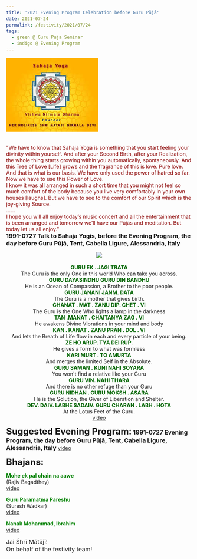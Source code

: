 ```yaml
---
title: '2021 Evening Program Celebration before Guru Pūjā'
date: 2021-07-24
permalink: /festivity/2021/07/24
tags:
  - green @ Guru Puja Seminar
  - indigo @ Evening Program
---
```


<div style="text-align: left"><img src="/images/image1.png" width="250" /></div><br>

<p>
<font color="DarkRed">"We have to know that Sahaja Yoga is something that you start feeling your divinity within yourself. And after your Second Birth, after your Realization, the whole thing starts growing within you automatically, spontaneously. And this Tree of Love [Life] grows and the fragrance of this is love. Pure love. And that is what is our basis. We have only used the power of hatred so far. Now we have to use this Power of Love.<br>
I know it was all arranged in such a short time that you might not feel so much comfort of the body because you live very comfortably in your own houses [laughs]. But we have to see to the comfort of our Spirit which is the joy-giving Source.<br>
......<br>
I hope you will all enjoy today’s music concert and all the entertainment that is been arranged and tomorrow we’ll have our Pūjās and meditation. But today let us all enjoy."</font><br>
<font size="+0"><b>1991-0727 Talk to Sahaja Yogis, before the Evening Program, the day before Guru Pūjā, Tent, Cabella Ligure, Alessandria, Italy</b></font>
</p>

<div style="text-align: center"><img src="https://pub-1e517d8c73a64c9c82977d676b1fff72.r2.dev/image735.png" /></div>

<p style="text-align:center;">
<font color="DarkGreen"><b>GURU EK . JAGI TRATA</b></font><br>
The Guru is the only One in this world Who can take you across.<br>
<font color="DarkGreen"><b>GURU DAYASINDHU GURU DIN BANDHU</b></font><br>
He is an Ocean of Compassion, a Brother to the poor people.<br>
<font color="DarkGreen"><b>GURU JANANI JANM. DATA</b></font><br>
The Guru is a mother that gives birth.<br>
<font color="DarkGreen"><b>GHANAT . MAT . ZANU DIP. CHET . VI</b></font><br>
The Guru is the One Who lights a lamp in the darkness<br>
<font color="DarkGreen"><b>TAN .MANAT . CHAITANYA ZAG . VI</b></font><br>
He awakens Divine Vibrations in your mind and body<br>
<font color="DarkGreen"><b>KAN . KANAT . ZANU PRAN . DOL . VI</b></font><br>
And lets the Breath of Life flow in each and every particle of your being.<br>
<font color="DarkGreen"><b>ZE HO ARUP. TYA DEI RUP.</b></font><br>
He gives a form to what was formless<br>
<font color="DarkGreen"><b>KARI MURT . TO AMURTA</b></font><br>
And merges the limited Self in the Absolute.<br>
<font color="DarkGreen"><b>GURU SAMAN . KUNI NAHI SOYARA</b></font><br>
You won't find a relative like your Guru<br>
<font color="DarkGreen"><b>GURU VIN. NAHI THARA</b></font><br>
And there is no other refuge than your Guru<br>
<font color="DarkGreen"><b>GURU NIDHAN . GURU MOKSH . ASARA</b></font><br>
He is the Solution, the Giver of Liberation and Shelter.<br>
<font color="DarkGreen"><b>DEV. DAIV. LABHE SADAIV. GURU CHARAN . LABH . HOTA</b></font><br>
At the Lotus Feet of the Guru.<br>
<a href="https://seven-teams.github.io/Videos_Links.html">video</a>
</p>

<font size="+2"><b>Suggested Evening Program:</b></font> 
<font size="+0"><b>1991-0727 Evening Program, the day before Guru Pūjā, Tent, Cabella Ligure, Alessandria, Italy</b></font>
<a href="https://vimeo.com/116608128"> video</a><br>

<font size="+2"><b>Bhajans:</b></font>

<p>
<font color="green"><b>Mohe ek pal chain na aawe</b></font><br>
(Rajiv Bagadthey)<br>
<a href="https://seven-teams.github.io/Videos_Links.html"> video</a><br>
</p>

<p>
<font color="green"><b>Guru Paramatma Pareshu</b></font><br>
(Suresh Wadkar)<br>
<a href="https://seven-teams.github.io/Videos_Links.html">video</a>
</p>

<p>
<font color="green"><b>Nanak Mohammad, Ibrahim</b></font><br>
<a href="https://seven-teams.github.io/Videos_Links.html">video</a>
</p>

<p>
<font size="+0">Jai Śhrī Mātājī!<br>
On behalf of the festivity team!</font>
</p>